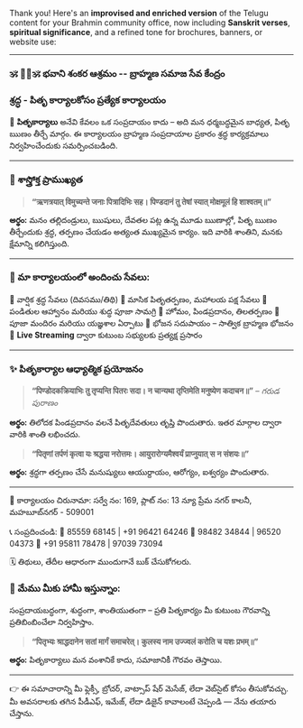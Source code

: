 Thank you! Here's an **improvised and enriched version** of the Telugu content for your Brahmin community office, now including **Sanskrit verses**, **spiritual significance**, and a refined tone for brochures, banners, or website use:

---

### 🕉️ 🙏🏼🕉️ భవాని శంకర ఆశ్రమం -- బ్రాహ్మణ సమాజ సేవ కేంద్రం

### **శ్రద్ధ - పితృ కార‍్యాలకోసం ప్రత్యేక కార్యాలయం**

🙏 **పితృకార్యాలు** అనేవి కేవలం ఒక సంప్రదాయం కాదు – అది మన ధర్మబద్ధమైన బాధ్యత, పితృ ఋణం తీర్చే మార్గం. ఈ కార్యాలయం బ్రాహ్మణ సంప్రదాయాల ప్రకారం శ్రద్ధ కార్యక్రమాలు నిర్వహించేందుకు సమర్పించబడింది.

---

### 📜 **శాస్త్రోక్త ప్రాముఖ్యత**

> **“ऋणत्रयात् विमुच्यन्ते जनाः पित्रादिभिः सह।
> पिण्डदानं तु तेषां स्यात् मोक्षमूलं हि शाश्वतम्॥”**

**అర్థం:** మనం తల్లిదండ్రులు, ఋషులు, దేవతల పట్ల ఉన్న మూడు ఋణాల్లో, పితృ ఋణం తీర్చేందుకు శ్రద్ధ, తర్పణం చేయడం అత్యంత ముఖ్యమైన కార్యం. ఇది వారికి శాంతిని, మనకు క్షేమాన్ని కలిగిస్తుంది.

---

### 📌 మా కార్యాలయంలో అందించు సేవలు:

🔸 వార్షిక శ్రద్ధ సేవలు (దివసము/తిథి)
🔸 మాసిక పితృతర్పణం, మహాలయ పక్ష సేవలు
🔸 పండితుల ఆహ్వానం మరియు శుద్ధ పూజా సామగ్రి
🔸 హోమం, పిండప్రదానం, తిలతర్పణం
🔸 పూజా మందిరం మరియు యజ్ఞశాల ఏర్పాటు
🔸 భోజన సదుపాయం – సాత్విక బ్రాహ్మణ భోజనం
🔸 **Live Streaming** ద్వారా కుటుంబ సభ్యులకు ప్రత్యక్ష ప్రసారం

---

### ✨ పితృకార్యాల ఆధ్యాత్మిక ప్రయోజనం

> **“पिण्डोदकक्रियाभिः तु तृप्यन्ति पितरः सदा।
> न चान्यथा तृप्तिमेति मनुष्येण कदाचन॥”**
> *– గరుడ పురాణం*

**అర్థం:** తిలోదక పిండప్రదానం వలనే పితృదేవతులు తృప్తి పొందుతారు. ఇతర మార్గాల ద్వారా వారికి శాంతి లభించదు.

> **“पितृणां तर्पणं कृत्वा यः श्रद्धया नरोत्तमः।
> आयुरारोग्यमैश्वर्यं प्राप्नुयात् स न संशयः॥”**

**అర్థం:** శ్రద్ధగా తర్పణం చేసే మనుష్యులు ఆయుర్దాయం, ఆరోగ్యం, ఐశ్వర్యం పొందుతారు.

---

📍 కార్యాలయం చిరునామా:
సర్వే నం: 169, ప్లాట్ నం: 13
న్యూ ప్రేమ నగర్ కాలనీ,
మహబూబ్‌నగర్ - 509001

📞 సంప్రదించండి:
📱 85559 68145 | +91 96421 64246
📱 98482 34844 | 96520 04373
📱 +91 95811 78478 | 97039 73094

🗓️ తిథులు, తేదీల ఆధారంగా ముందుగానే బుక్ చేసుకోగలరు.

### 🙏 మేము మీకు హామీ ఇస్తున్నాం:

సంప్రదాయబద్ధంగా, శుద్ధంగా, శాంతియుతంగా – ప్రతి పితృకార్యం మీ కుటుంబ గౌరవాన్ని ప్రతిబింబించేలా నిర్వహిస్తాం.

> **“पितृभ्यः श्राद्धदानेन सतां मार्गं समाचरेत्।
> कुलस्य नाम उज्ज्वलं करोति च यशः प्रभम्॥”**

**అర్థం:** పితృకార్యాలు మన వంశానికే కాదు, సమాజానికీ గౌరవం తెస్తాయి.

---

👉 ఈ సమాచారాన్ని మీ ఫ్లెక్సీ, బ్రోచర్, వాట్సాప్ షేర్ మెసేజ్, లేదా వెబ్‌సైట్ కోసం తీసుకోవచ్చు.
మీ అవసరాలకు తగిన పీడీఎఫ్, ఇమేజ్, లేదా డిజైన్ కావాలంటే చెప్పండి — నేను తయారు చేస్తాను.
